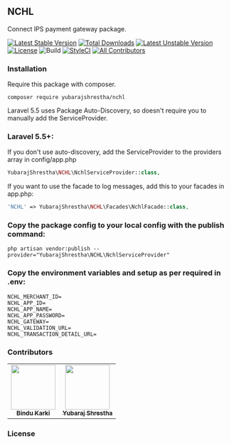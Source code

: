 ## NCHL
Connect IPS payment gateway package.

[![Latest Stable Version](https://poser.pugx.org/yubarajshrestha/nchl/v/stable)](https://packagist.org/packages/yubarajshrestha/nchl)
[![Total Downloads](https://poser.pugx.org/yubarajshrestha/nchl/downloads)](https://packagist.org/packages/yubarajshrestha/nchl)
[![Latest Unstable Version](https://poser.pugx.org/yubarajshrestha/nchl/v/unstable)](https://packagist.org/packages/yubarajshrestha/nchl)
[![License](https://poser.pugx.org/yubarajshrestha/nchl/license)](https://packagist.org/packages/yubarajshrestha/nchl)
![Build](https://travis-ci.com/yubarajshrestha/nchl.svg?branch=master)
[![StyleCI](https://github.styleci.io/repos/230768636/shield?branch=master)](https://github.styleci.io/repos/230768636)
[![All Contributors](https://img.shields.io/badge/all_contributors-2-orange.svg?style=flat-square)](#contributors-)

### Installation
Require this package with composer.
```shell
composer require yubarajshrestha/nchl
```
Laravel 5.5 uses Package Auto-Discovery, so doesn't require you to manually add the ServiceProvider.

### Laravel 5.5+:
If you don't use auto-discovery, add the ServiceProvider to the providers array in config/app.php
```php
YubarajShrestha\NCHL\NchlServiceProvider::class,
```
If you want to use the facade to log messages, add this to your facades in app.php:
```php
'NCHL' => YubarajShrestha\NCHL\Facades\NchlFacade::class,
```
### Copy the package config to your local config with the publish command:
```shell
php artisan vendor:publish --provider="YubarajShrestha\NCHL\NchlServiceProvider"
```
### Copy the environment variables and setup as per required in .env:
```shell
NCHL_MERCHANT_ID=
NCHL_APP_ID=
NCHL_APP_NAME=
NCHL_APP_PASSWORD=
NCHL_GATEWAY=
NCHL_VALIDATION_URL=
NCHL_TRANSACTION_DETAIL_URL=
```
### Contributors
<!-- ALL-CONTRIBUTORS-LIST:START - Do not remove or modify this section -->
<!-- prettier-ignore-start -->
<!-- markdownlint-disable -->
<table>
  <tr>
    <td align="center"><a href="https://bindukarki.com.np"><img src="https://avatars3.githubusercontent.com/u/20794268?s=460&v=4" width="100px;" alt=""/><br /><sub><b>Bindu Karki</b></sub></a></td>
    <td align="center"><a href="https://yubarajshrestha.com.np"><img src="https://avatars0.githubusercontent.com/u/7955362?s=460&v=4" width="100px;" alt=""/><br /><sub><b>Yubaraj Shrestha</b></sub></a></td>
  </tr>
</table>

<!-- markdownlint-enable -->
<!-- prettier-ignore-end -->
<!-- ALL-CONTRIBUTORS-LIST:END -->

### License
